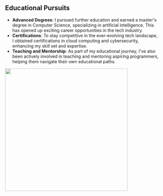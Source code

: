 ## Educational Pursuits
- **Advanced Degrees**: I pursued further education and earned a master's degree in Computer Science, specializing in artificial intelligence. This has opened up exciting career opportunities in the tech industry.
- **Certifications**: To stay competitive in the ever-evolving tech landscape, I obtained certifications in cloud computing and cybersecurity, enhancing my skill set and expertise.
- **Teaching and Mentorship**: As part of my educational journey, I've also been actively involved in teaching and mentoring aspiring programmers, helping them navigate their own educational paths.
<img src="https://w0.peakpx.com/wallpaper/684/126/HD-wallpaper-processor-computer-science-notes-trance-thumbnail.jpg" height="400">